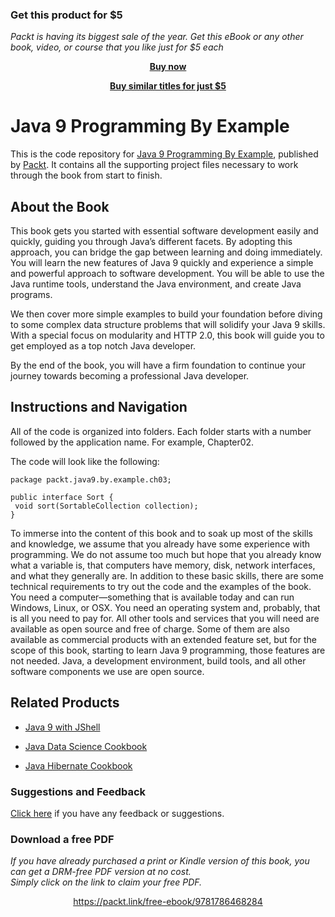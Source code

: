 
### Get this product for $5

<i>Packt is having its biggest sale of the year. Get this eBook or any other book, video, or course that you like just for $5 each</i>


<b><p align='center'>[Buy now](https://packt.link/9781786468284)</p></b>


<b><p align='center'>[Buy similar titles for just $5](https://subscription.packtpub.com/search)</p></b>


# Java 9 Programming By Example
This is the code repository for [Java 9 Programming By Example](https://www.packtpub.com/application-development/java-9-programming-example?utm_source=github&utm_medium=repository&utm_campaign=9781786468284), published by [Packt](https://www.packtpub.com/?utm_source=github). It contains all the supporting project files necessary to work through the book from start to finish.
## About the Book
This book gets you started with essential software development easily and quickly, guiding you through Java’s different facets. By adopting this approach, you can bridge the gap between learning and doing immediately. You will learn the new features of Java 9 quickly and experience a simple and powerful approach to software development. You will be able to use the Java runtime tools, understand the Java environment, and create Java programs.

We then cover more simple examples to build your foundation before diving to some complex data structure problems that will solidify your Java 9 skills. With a special focus on modularity and HTTP 2.0, this book will guide you to get employed as a top notch Java developer.

By the end of the book, you will have a firm foundation to continue your journey towards becoming a professional Java developer.
## Instructions and Navigation
All of the code is organized into folders. Each folder starts with a number followed by the application name. For example, Chapter02.



The code will look like the following:
```
package packt.java9.by.example.ch03; 
 
public interface Sort { 
 void sort(SortableCollection collection); 
}
```

To immerse into the content of this book and to soak up most of the skills and knowledge, we assume that you already have some experience with programming. We do not assume too much but hope that you already know what a variable is, that computers have memory, disk, network interfaces, and what they generally are.
In addition to these basic skills, there are some technical requirements to try out the code and the examples of the book. You need a computer—something that is available today and can run Windows, Linux, or OSX. You need an operating system and, probably, that is all you need to pay for. All other tools and services that you will need are available as open source and free of charge. Some of them are also available as commercial products with an extended feature set, but for the scope of this book, starting to learn Java 9 programming, those features are not needed. Java, a development environment, build tools, and all other software components we use are open source.

## Related Products
* [Java 9 with JShell](https://www.packtpub.com/application-development/java-9-jshell?utm_source=github&utm_medium=repository&utm_campaign=9781787282841)

* [Java Data Science Cookbook](https://www.packtpub.com/big-data-and-business-intelligence/java-data-science-cookbook?utm_source=github&utm_medium=repository&utm_campaign=9781787122536)

* [Java Hibernate Cookbook](https://www.packtpub.com/application-development/java-hibernate-cookbook?utm_source=github&utm_medium=repository&utm_campaign=9781784391904)

### Suggestions and Feedback
[Click here](https://docs.google.com/forms/d/e/1FAIpQLSe5qwunkGf6PUvzPirPDtuy1Du5Rlzew23UBp2S-P3wB-GcwQ/viewform) if you have any feedback or suggestions.
### Download a free PDF

 <i>If you have already purchased a print or Kindle version of this book, you can get a DRM-free PDF version at no cost.<br>Simply click on the link to claim your free PDF.</i>
<p align="center"> <a href="https://packt.link/free-ebook/9781786468284">https://packt.link/free-ebook/9781786468284 </a> </p>